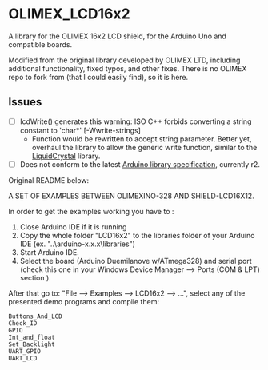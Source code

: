 # OLIMEX_LCD16x2

A library for the OLIMEX 16x2 LCD shield, for the Arduino Uno and compatible boards.

Modified from the original library developed by OLIMEX LTD, including additional functionality, fixed typos, and other fixes. There is no OLIMEX repo to fork from (that I could easily find), so it is here.

## Issues

- [ ] lcdWrite() generates this warning: ISO C++ forbids converting a string constant to 'char*' [-Wwrite-strings]
	- Function would be rewritten to accept string parameter. Better yet, overhaul the library to allow the generic write function, similar to the [LiquidCrystal](https://github.com/arduino-libraries/LiquidCrystal) library.
- [ ] Does not conform to the latest [Arduino library specification](https://arduino.github.io/arduino-cli/0.20/library-specification/), currently r2.

Original README below:

A SET OF EXAMPLES BETWEEN OLIMEXINO-328 AND SHIELD-LCD16X12.

In order to get the examples working you have to :

1. Close Arduino IDE if it is running
2. Copy the whole folder "LCD16x2" to the libraries folder of your Arduino IDE (ex. "..\arduino-x.x.x\libraries")
3. Start Arduino IDE. 
4. Select the board (Arduino Duemilanove w/ATmega328) and serial port (check this one in your Windows Device Manager --> Ports (COM & LPT) section ).

After that go to: "File --> Examples --> LCD16x2 --> ...", select any of the presented demo programs and compile them:

	Buttons_And_LCD
	Check_ID
	GPIO
	Int_and_float
	Set_Backlight
	UART_GPIO
	UART_LCD
	
